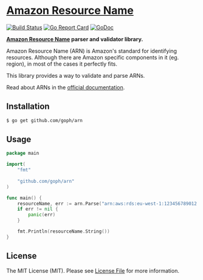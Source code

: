 # [Amazon Resource Name](http://docs.aws.amazon.com/general/latest/gr/aws-arns-and-namespaces.html)

[![Build Status](https://img.shields.io/travis/goph/arn.svg?style=flat-square)](https://travis-ci.org/goph/arn)
[![Go Report Card](https://goreportcard.com/badge/github.com/goph/arn?style=flat-square)](https://goreportcard.com/report/github.com/goph/arn)
[![GoDoc](http://img.shields.io/badge/godoc-reference-5272B4.svg?style=flat-square)](https://godoc.org/github.com/goph/arn)

**[Amazon Resource Name](http://docs.aws.amazon.com/general/latest/gr/aws-arns-and-namespaces.html) parser and validator library.**

Amazon Resource Name (ARN) is Amazon's standard for identifying resources.
Although there are Amazon specific components in it (eg. region), in most of the cases it perfectly fits.

This library provides a way to validate and parse ARNs.

Read about ARNs in the [official documentation](http://docs.aws.amazon.com/general/latest/gr/aws-arns-and-namespaces.html).

## Installation

```bash
$ go get github.com/goph/arn
```


## Usage

```go
package main

import(
	"fmt"
	
	"github.com/goph/arn"
)

func main() {
	resourceName, err := arn.Parse("arn:aws:rds:eu-west-1:123456789012:db:mysql-db")
	if err != nil {
		panic(err)
	}

	fmt.Println(resourceName.String())
}
```


## License

The MIT License (MIT). Please see [License File](LICENSE) for more information.
